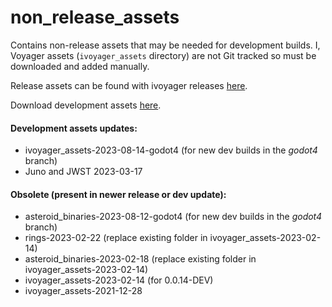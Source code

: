 # non_release_assets
Contains non-release assets that may be needed for development builds. I, Voyager assets (`ivoyager_assets` directory) are not Git tracked so must be downloaded and added manually.

Release assets can be found with ivoyager releases [here](https://github.com/ivoyager/ivoyager/releases).

Download development assets [here](https://github.com/ivoyager/non_release_assets/releases).

#### Development assets updates:
* ivoyager_assets-2023-08-14-godot4 (for new dev builds in the _godot4_ branch)
* Juno and JWST 2023-03-17

#### Obsolete (present in newer release or dev update):
* asteroid_binaries-2023-08-12-godot4 (for new dev builds in the _godot4_ branch)
* rings-2023-02-22 (replace existing folder in ivoyager_assets-2023-02-14)
* asteroid_binaries-2023-02-18 (replace existing folder in ivoyager_assets-2023-02-14)
* ivoyager_assets-2023-02-14 (for 0.0.14-DEV)
* ivoyager_assets-2021-12-28

